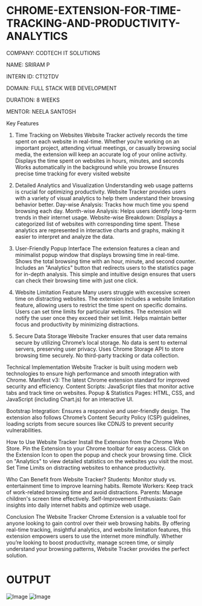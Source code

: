 # CHROME-EXTENSION-FOR-TIME-TRACKING-AND-PRODUCTIVITY-ANALYTICS

COMPANY: CODTECH IT SOLUTIONS

NAME: SRIRAM P

INTERN ID: CT12TDV

DOMAIN: FULL STACK WEB DEVELOPMENT

DURATION: 8 WEEKS

MENTOR: NEELA SANTOSH

Key Features
1. Time Tracking on Websites
Website Tracker actively records the time spent on each website in real-time. Whether you’re working on an important project, attending virtual meetings, or casually browsing social media, the extension will keep an accurate log of your online activity.
Displays the time spent on websites in hours, minutes, and seconds
Works automatically in the background while you browse
Ensures precise time tracking for every visited website

2. Detailed Analytics and Visualization
Understanding web usage patterns is crucial for optimizing productivity. Website Tracker provides users with a variety of visual analytics to help them understand their browsing behavior better.
Day-wise Analysis: Tracks how much time you spend browsing each day.
Month-wise Analysis: Helps users identify long-term trends in their internet usage.
Website-wise Breakdown: Displays a categorized list of websites with corresponding time spent.
These analytics are represented in interactive charts and graphs, making it easier to interpret and analyze the data.

3. User-Friendly Popup Interface
The extension features a clean and minimalist popup window that displays browsing time in real-time.
Shows the total browsing time with an hour, minute, and second counter.
Includes an "Analytics" button that redirects users to the statistics page for in-depth analysis.
This simple and intuitive design ensures that users can check their browsing time with just one click.

4. Website Limitation Feature
Many users struggle with excessive screen time on distracting websites. The extension includes a website limitation feature, allowing users to restrict the time spent on specific domains.
Users can set time limits for particular websites.
The extension will notify the user once they exceed their set limit.
Helps maintain better focus and productivity by minimizing distractions.

5. Secure Data Storage
Website Tracker ensures that user data remains secure by utilizing Chrome’s local storage. No data is sent to external servers, preserving user privacy.
Uses Chrome Storage API to store browsing time securely.
No third-party tracking or data collection.

Technical Implementation
Website Tracker is built using modern web technologies to ensure high performance and smooth integration with Chrome.
Manifest v3: The latest Chrome extension standard for improved security and efficiency.
Content Scripts: JavaScript files that monitor active tabs and track time on websites.
Popup & Statistics Pages: HTML, CSS, and JavaScript (including Chart.js) for an interactive UI.

Bootstrap Integration: Ensures a responsive and user-friendly design.
The extension also follows Chrome’s Content Security Policy (CSP) guidelines, loading scripts from secure sources like CDNJS to prevent security vulnerabilities.

How to Use Website Tracker
Install the Extension from the Chrome Web Store.
Pin the Extension to your Chrome toolbar for easy access.
Click on the Extension Icon to open the popup and check your browsing time.
Click on "Analytics" to view detailed statistics on the websites you visit the most.
Set Time Limits on distracting websites to enhance productivity.

Who Can Benefit from Website Tracker?
Students: Monitor study vs. entertainment time to improve learning habits.
Remote Workers: Keep track of work-related browsing time and avoid distractions.
Parents: Manage children's screen time effectively.
Self-Improvement Enthusiasts: Gain insights into daily internet habits and optimize web usage.

Conclusion
The Website Tracker Chrome Extension is a valuable tool for anyone looking to gain control over their web browsing habits. By offering real-time tracking, insightful analytics, and website limitation features, this extension empowers users to use the internet more mindfully. Whether you’re looking to boost productivity, manage screen time, or simply understand your browsing patterns, Website Tracker provides the perfect solution.

# OUTPUT
![Image](https://github.com/user-attachments/assets/79bb863a-3210-4a00-af90-9a9476e50750)
![Image](https://github.com/user-attachments/assets/02c516f0-778a-4ee8-ab80-8bcf3c242af3)

